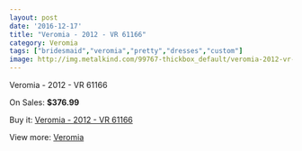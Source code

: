 ```yaml
---
layout: post
date: '2016-12-17'
title: "Veromia - 2012 - VR 61166"
category: Veromia
tags: ["bridesmaid","veromia","pretty","dresses","custom"]
image: http://img.metalkind.com/99767-thickbox_default/veromia-2012-vr-61166.jpg
---
```

Veromia - 2012 - VR 61166

On Sales: **$376.99**
<a href="https://www.metalkind.com/en/veromia/22927-veromia-2012-vr-61166.html"><amp-img layout="responsive" width="600" height="600" src="//img.metalkind.com/99767-thickbox_default/veromia-2012-vr-61166.jpg" alt="Veromia - 2012 - VR 61166 0" /></a>
<a href="https://www.metalkind.com/en/veromia/22927-veromia-2012-vr-61166.html"><amp-img layout="responsive" width="600" height="600" src="//img.metalkind.com/99768-thickbox_default/veromia-2012-vr-61166.jpg" alt="Veromia - 2012 - VR 61166 1" /></a>
<a href="https://www.metalkind.com/en/veromia/22927-veromia-2012-vr-61166.html"><amp-img layout="responsive" width="600" height="600" src="//img.metalkind.com/99769-thickbox_default/veromia-2012-vr-61166.jpg" alt="Veromia - 2012 - VR 61166 2" /></a>

Buy it: [Veromia - 2012 - VR 61166](https://www.metalkind.com/en/veromia/22927-veromia-2012-vr-61166.html "Veromia - 2012 - VR 61166")

View more: [Veromia](https://www.metalkind.com/en/199-veromia "Veromia")